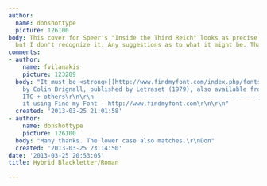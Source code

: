 ```yaml
---
author:
  name: donshottype
  picture: 126100
body: This cover for Speer's "Inside the Third Reich" looks as precise as a font,
  but I don't recognize it. Any suggestions as to what it might be. Thanks. Don.
comments:
- author:
    name: fvilanakis
    picture: 123289
  body: "It must be <strong>[[http://www.findmyfont.com/index.php/fonts/font-preview?fset=Letraset&ffam=Romic%20-%20Medium&fid=11e7fefec075292a20b424797d3f8c96&fsize=60&text=INSIDE%20THE%20THIRD%20REICH&wrap=2|Romic]]</strong>
    by Colin Brignall, published by Letraset (1979), also available from Adobe, Linotype,
    ITC + others\r\n\r\n-----------------------------------------------\r\nI found
    it using Find my Font - http://www.findmyfont.com\r\n\r\n"
  created: '2013-03-25 21:01:58'
- author:
    name: donshottype
    picture: 126100
  body: "Many thanks. The lower case also matches.\r\nDon"
  created: '2013-03-25 23:14:50'
date: '2013-03-25 20:53:05'
title: Hybrid Blackletter/Roman

---
```


